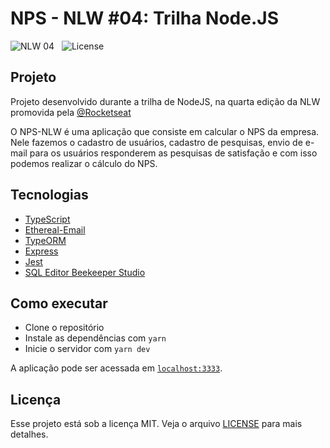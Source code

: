 # NPS - NLW #04: Trilha Node.JS

![NLW 04](https://img.shields.io/static/v1?label=NLW&message=04&color=8257E5&labelColor=000000) &nbsp;
![License](https://img.shields.io/static/v1?label=license&message=MIT&color=8257E5&labelColor=000000)

## Projeto

Projeto desenvolvido durante a trilha de NodeJS, na quarta edição da NLW promovida pela [@Rocketseat](https://github.com/rocketseat-education)

O NPS-NLW é uma aplicação que consiste em calcular o NPS da empresa. Nele fazemos o cadastro de usuários, cadastro de pesquisas, envio de e-mail para os usuários responderem as pesquisas de satisfação e com isso podemos realizar o cálculo do NPS.

## Tecnologias
 
- [TypeScript](https://www.typescriptlang.org/)
- [Ethereal-Email](https://ethereal.email/)
- [TypeORM](https://typeorm.io/#/)
- [Express](https://expressjs.com/pt-br/)
- [Jest](https://jestjs.io/)
- [SQL Editor Beekeeper Studio](https://www.beekeeperstudio.io/)

## Como executar

- Clone o repositório
- Instale as dependências com `yarn`
- Inicie o servidor com `yarn dev`

A aplicação pode ser acessada em [`localhost:3333`](http://localhost:3333).

## Licença

Esse projeto está sob a licença MIT. Veja o arquivo [LICENSE](LICENSE) para mais detalhes.
